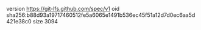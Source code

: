 version https://git-lfs.github.com/spec/v1
oid sha256:b88d93a19717460512fe5a6065e1491b536ec45f51a12d7d0ec6aa5d421e38c0
size 3094
